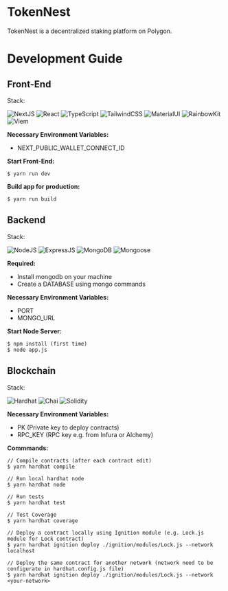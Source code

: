 # TokenNest

TokenNest is a decentralized staking platform on Polygon.

# Development Guide

## Front-End

Stack:

![NextJS](https://img.shields.io/badge/NextJS-000000?style=for-the-badge&logo=next.js)
![React](https://img.shields.io/badge/React-20232A?style=for-the-badge&logo=react&logoColor=61DAFB)
![TypeScript](https://img.shields.io/badge/TypeScript-3178C6?style=for-the-badge&logo=typescript&logoColor=white)
![TailwindCSS](https://img.shields.io/badge/TailwindCSS-38B2AC?style=for-the-badge&logo=tailwind-css&logoColor=white)
![MaterialUI](https://img.shields.io/badge/MaterialUI-0081CB?style=for-the-badge&logo=mui&logoColor=white)
![RainbowKit](https://img.shields.io/badge/RainbowKit-000000?style=for-the-badge)
![Viem](https://img.shields.io/badge/Viem-Wagmi-blue?style=for-the-badge)

**Necessary Environment Variables:**
- NEXT_PUBLIC_WALLET_CONNECT_ID

**Start Front-End:**

```
$ yarn run dev
```

**Build app for production:**

```
$ yarn run build
```

## Backend

Stack:

![NodeJS](https://img.shields.io/badge/NodeJS-339933?style=for-the-badge&logo=node.js&logoColor=white)
![ExpressJS](https://img.shields.io/badge/ExpressJS-000000?style=for-the-badge&logo=express&logoColor=white)
![MongoDB](https://img.shields.io/badge/MongoDB-47A248?style=for-the-badge&logo=mongodb&logoColor=white)
![Mongoose](https://img.shields.io/badge/Mongoose-880000?style=for-the-badge)

**Required:**
- Install mongodb on your machine
- Create a DATABASE using mongo commands

**Necessary Environment Variables:**
- PORT
- MONGO_URL

**Start Node Server:**
```
$ npm install (first time)
$ node app.js
```

## Blockchain

Stack:

![Hardhat](https://img.shields.io/badge/Hardhat-FFCC2F?style=for-the-badge)
![Chai](https://img.shields.io/badge/Chai-A30701?style=for-the-badge&logo=chai&logoColor=white)
![Solidity](https://img.shields.io/badge/Solidity-363636?style=for-the-badge&logo=solidity&logoColor=white)

**Necessary Environment Variables:**

- PK (Private key to deploy contracts)
- RPC_KEY (RPC key e.g. from Infura or Alchemy)

**Commmands:**

```
// Compile contracts (after each contract edit)
$ yarn hardhat compile

// Run local hardhat node
$ yarn hardhat node

// Run tests
$ yarn hardhat test

// Test Coverage
$ yarn hardhat coverage

// Deploy a contract locally using Ignition module (e.g. Lock.js module for Lock contract)
$ yarn hardhat ignition deploy ./ignition/modules/Lock.js --network localhost

// Deploy the same contract for another network (network need to be configurate in hardhat.config.js file)
$ yarn hardhat ignition deploy ./ignition/modules/Lock.js --network <your-network>
```